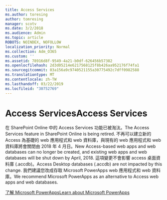 ```yaml
---
title: Access Services
ms.author: toresing
author: tomresing
manager: scotv
ms.date: 3/2/2018
ms.audience: Admin
ms.topic: article
ROBOTS: NOINDEX, NOFOLLOW
localization_priority: Normal
ms.collection: Adm_O365
ms.custom: ''
ms.assetid: 78916d8f-9549-4a21-b0df-626456b57382
ms.openlocfilehash: 2d3d05214e6217568125f8b426aa952176f74fa1
ms.sourcegitcommit: 03a156a9c9740521155a30775492c7dff0982588
ms.translationtype: MT
ms.contentlocale: zh-TW
ms.lasthandoff: 03/22/2019
ms.locfileid: "30752769"
---
```

# <a name="access-services"></a><span data-ttu-id="b9629-102">Access Services</span><span class="sxs-lookup"><span data-stu-id="b9629-102">Access Services</span></span>

<span data-ttu-id="b9629-103">在 SharePoint Online 中的 Access Services 功能已被淘汰。</span><span class="sxs-lookup"><span data-stu-id="b9629-103">The Access Services feature in SharePoint Online is being retired.</span></span> <span data-ttu-id="b9629-104">不再可以建立新的 Access 為基礎的 web 應用程式和 web 資料庫，與現有的 web 應用程式和 web 資料庫將會關閉由 2018 年 4 月日。</span><span class="sxs-lookup"><span data-stu-id="b9629-104">New Access-based web apps and web databases can no longer be created, and existing web apps and web databases will be shut down by April, 2018.</span></span> <span data-ttu-id="b9629-105">這項變更不會影響 access 桌面資料庫 (.accdb)。</span><span class="sxs-lookup"><span data-stu-id="b9629-105">Access Desktop databases (.accdb) are not impacted by this change.</span></span> <span data-ttu-id="b9629-106">我們建議您改成存取 Microsoft PowerApps web 應用程式和 web 資料庫。</span><span class="sxs-lookup"><span data-stu-id="b9629-106">We recommend Microsoft PowerApps as an alternative to Access web apps and web databases.</span></span> 
  
[<span data-ttu-id="b9629-107">了解 Microsoft PowerApps</span><span class="sxs-lookup"><span data-stu-id="b9629-107">Learn about Microsoft PowerApps</span></span>](https://powerapps.microsoft.com/)
  

